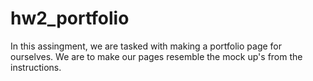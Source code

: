 # hw2_portfolio
In this assingment, we are tasked with making a portfolio page for ourselves. We are to make our pages resemble the mock up's from the instructions.
